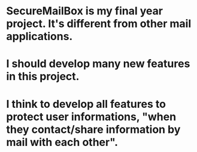# SecureMailBox is my final year project. It's different from other mail applications. 
# I should develop many new features in this project.
# I think to develop all features to protect user informations, "when they contact/share information by mail with each other".
